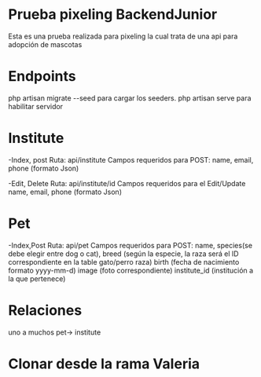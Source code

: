 # Prueba pixeling BackendJunior 

Esta es una prueba realizada para pixeling la cual trata de una api para adopción de mascotas 

# Endpoints 
php artisan migrate --seed para cargar los seeders.
php artisan serve para habilitar servidor 

# Institute 
-Index, post 
    Ruta: api/institute
    Campos requeridos para POST: name, email, phone (formato Json)

-Edit, Delete 
    Ruta: api/institute/id
    Campos requeridos para el Edit/Update name, email, phone (formato Json)

# Pet
-Index,Post
    Ruta: api/pet
    Campos requeridos para POST: name, species(se debe elegir entre dog o cat), 
    breed (según la especie, la raza será el ID correspondiente en la table gato/perro raza)
    birth (fecha de nacimiento formato yyyy-mm-d)
    image (foto correspondiente)
    institute_id (institución a la que pertenece)

# Relaciones 
 uno a muchos pet-> institute

# Clonar desde la rama Valeria
